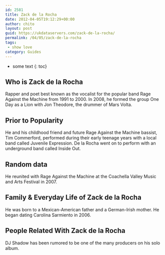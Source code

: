 ```yaml
---
id: 2581
title: Zack de la Rocha
date: 2012-04-05T19:12:29+00:00
author: chito
layout: post
guid: https://ukdataservers.com/zack-de-la-rocha/
permalink: /04/05/zack-de-la-rocha
tags:
 - show love
category: Guides
---
```


* some text
{: toc}
          
          
## Who is  Zack de la Rocha
                  
                  
                  
Rapper and poet best known as the vocalist for the popular band Rage Against the Machine from 1991 to 2000. In 2008, he formed the group One Day as a Lion with Jon Theodore, the drummer of Mars Volta.
                  
                
                
                
## Prior to Popularity 
                  
                  
                  
He and his childhood friend and future Rage Against the Machine bassist, Tim Commerford, performed during their early teenage years with a local band called Juvenile Expression. De la Rocha went on to perform with an underground band called Inside Out.
                  
                
                
                
## Random data 
                  
                  
                  
He reunited with Rage Against the Machine at the Coachella Valley Music and Arts Festival in 2007.
                  
                
                
                
## Family & Everyday Life of Zack de la Rocha
                  
                  
                  
He was born to a Mexican-American father and a German-Irish mother. He began dating Carolina Sarmiento in 2006. 
                  
                
                
                
## People Related With  Zack de la Rocha
                  
                  
                  
DJ Shadow has been rumored to be one of the many producers on his solo album.
                  
                
              
            
          
          
          
    
    
  
